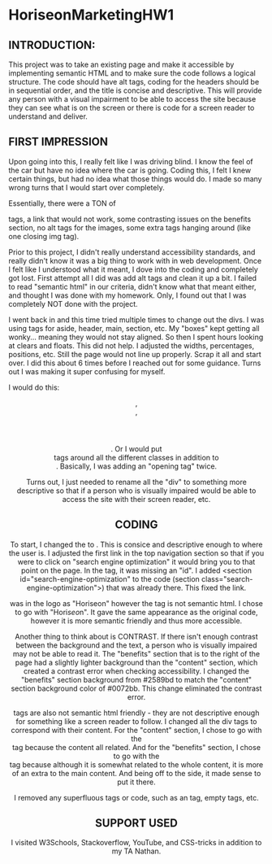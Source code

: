 # HoriseonMarketingHW1

## INTRODUCTION:

This project was to take an existing page and make it accessible by implementing semantic HTML and to make sure the code follows a logical structure. The code should have alt tags, coding for the headers should be in sequential order, and the title is concise and descriptive. This will provide any person with a visual impairment to be able to access the site because they can see what is on the screen or there is code for a screen reader to understand and deliver. 

## FIRST IMPRESSION

Upon going into this, I really felt like I was driving blind. I know the feel of the car but have no idea where the car is going. Coding this, I felt I knew certain things, but had no idea what those things would do. I made so many wrong turns that I would start over completely. 

Essentially, there were a TON of <div> tags, a link that would not work, some contrasting issues on the benefits section, no alt tags for the images, some extra tags hanging around (like one closing img tag).
  
Prior to this project, I didn't really understand accessibility standards, and really didn't know it was a big thing to work with in web development. Once I felt like I understood what it meant, I dove into the coding and completely got lost. First attempt all I did was add alt tags and clean it up a bit. I failed to read "semantic html" in our criteria, didn't know what that meant either, and thought I was done with my homework. Only, I found out that I was completely NOT done with the project.

I went back in and this time tried multiple times to change out the divs. I was using tags for aside, header, main, section, etc. My "boxes" kept getting all wonky... meaning they would not stay aligned. So then I spent hours looking at clears and floats. This did not help. I adjusted the widths, percentages, positions, etc. Still the page would not line up properly. Scrap it all and start over. I did this about 6 times before I reached out for some guidance. Turns out I was making it super confusing for myself. 

I would do this: <header>, <header class="header">, </header>. Or I would put <section> tags around all the different classes in addition to <section class="content">. Basically, I was adding an "opening tag" twice. 
  
Turns out, I just needed to rename all the "div" to something more descriptive so that if a person who is visually impaired would be able to access the site with their screen reader, etc.

## CODING

To start, I changed the <title>website</title> to <title>Horiseon</title>. This is consice and descriptive enough to where the user is. 
I adjusted the first link in the top navigation section so that if you were to click on "search engine optimization" it would bring you to that point on the page. In the tag, it was missing an "id". I added <section id="search-engine-optimization" to the code (section class="search-engine-optimization">) that was already there. This fixed the link.

<span> was in the logo as "Hori<span>seo</span>n" however the <span> tag is not semantic html. I chose to go with "Hori<em>seo</em>n". It gave the same appearance as the original code, however it is more semantic friendly and thus more accessible.
  
Another thing to think about is CONTRAST. If there isn't enough contrast between the background and the text, a person who is visually impaired may not be able to read it. The "benefits" section that is to the right of the page had a slightly lighter background than the "content" section, which created a contrast error when checking accessibility. I changed the "benefits" section background from #2589bd to match the "content" section background color of #0072bb. This change eliminated the contrast error. 

<div> tags are also not semantic html friendly - they are not descriptive enough for something like a screen reader to follow. I changed all the div tags to correspond with their content.
For the "content" section, I chose to go with the <section> tag because the content all related. And for the "benefits" section, I chose to go with the <aside> tag because although it is somewhat related to the whole content, it is more of an extra to the main content. And being off to the side, it made sense to put it there.
    
I removed any superfluous tags or code, such as an </img>tag, empty tags, etc. 

## SUPPORT USED

I visited W3Schools, Stackoverflow, YouTube, and CSS-tricks in addition to my TA Nathan. 



